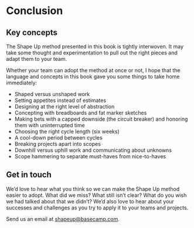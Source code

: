 # Conclusion

## Key concepts

The Shape Up method presented in this book is tightly interwoven. It may take some thought and experimentation to pull out the right pieces and adapt them to your team.

Whether your team can adopt the method at once or not, I hope that the language and concepts in this book gave you some things to take home immediately:

- Shaped versus unshaped work
- Setting appetites instead of estimates
- Designing at the right level of abstraction
- Concepting with breadboards and fat marker sketches
- Making bets with a capped downside (the circuit breaker) and honoring them with uninterrupted time
- Choosing the right cycle length (six weeks)
- A cool-down period between cycles
- Breaking projects apart into scopes
- Downhill versus uphill work and communicating about unknowns
- Scope hammering to separate must-haves from nice-to-haves

## Get in touch

We’d love to hear what you think so we can make the Shape Up method easier to adopt. What did we miss? What still isn’t clear? What do you wish we had talked about that we didn’t? We’d also love to hear about your successes and challenges as you try to apply it to your teams and projects.

Send us an email at [shapeup@basecamp.com](mailto:shapeup@basecamp.com).
